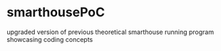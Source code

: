 # smarthousePoC
upgraded version of previous theoretical smarthouse running program showcasing coding concepts
